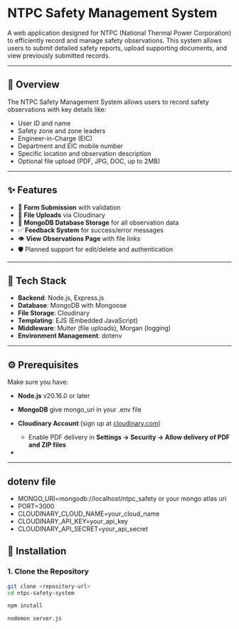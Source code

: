 # NTPC Safety Management System

A web application designed for NTPC (National Thermal Power Corporation) to efficiently record and manage safety observations. This system allows users to submit detailed safety reports, upload supporting documents, and view previously submitted records.

---

## 📌 Overview

The NTPC Safety Management System allows users to record safety observations with key details like:

- User ID and name
- Safety zone and zone leaders
- Engineer-in-Charge (EIC)
- Department and EIC mobile number
- Specific location and observation description
- Optional file upload (PDF, JPG, DOC, up to 2MB)

---

## ✨ Features

- 📝 **Form Submission** with validation
- 📁 **File Uploads** via Cloudinary
- 🧾 **MongoDB Database Storage** for all observation data
- ✅ **Feedback System** for success/error messages
- 👁️ **View Observations Page** with file links
- 🛡️ Planned support for edit/delete and authentication

---

## 🧰 Tech Stack

- **Backend**: Node.js, Express.js
- **Database**: MongoDB with Mongoose
- **File Storage**: Cloudinary
- **Templating**: EJS (Embedded JavaScript)
- **Middleware**: Multer (file uploads), Morgan (logging)
- **Environment Management**: dotenv

---


## ⚙️ Prerequisites

Make sure you have:

- **Node.js** v20.16.0 or later
- **MongoDB** give mongo_uri in your .env file
- **Cloudinary Account** (sign up at [cloudinary.com](https://cloudinary.com))
  - Enable PDF delivery in **Settings → Security → Allow delivery of PDF and ZIP files**

- 
---

## dotenv file
- MONGO_URI=mongodb://localhost/ntpc_safety  or your mongo atlas uri
- PORT=3000
- CLOUDINARY_CLOUD_NAME=your_cloud_name
- CLOUDINARY_API_KEY=your_api_key
- CLOUDINARY_API_SECRET=your_api_secret

## 🚀 Installation

### 1. Clone the Repository

```bash
git clone <repository-url>
cd ntpc-safety-system

npm install

nodemon server.js


